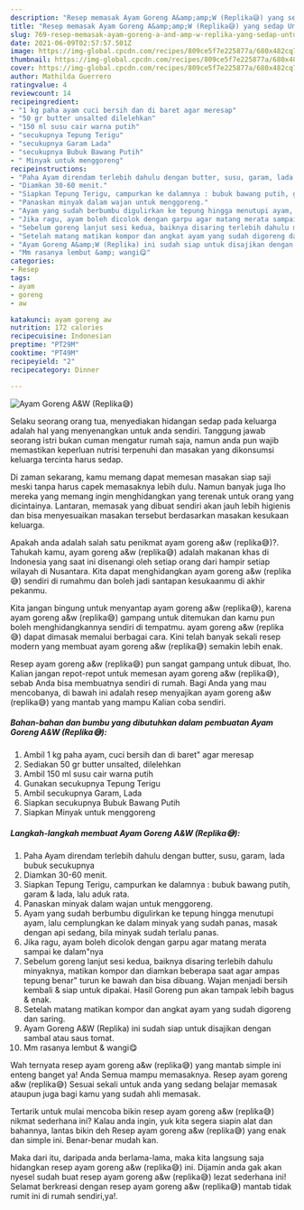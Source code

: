 ```yaml
---
description: "Resep memasak Ayam Goreng A&amp;amp;W (Replika😅) yang sedap Untuk Jualan"
title: "Resep memasak Ayam Goreng A&amp;amp;W (Replika😅) yang sedap Untuk Jualan"
slug: 769-resep-memasak-ayam-goreng-a-and-amp-w-replika-yang-sedap-untuk-jualan
date: 2021-06-09T02:57:57.501Z
image: https://img-global.cpcdn.com/recipes/809ce5f7e225877a/680x482cq70/ayam-goreng-aw-replika😅-foto-resep-utama.jpg
thumbnail: https://img-global.cpcdn.com/recipes/809ce5f7e225877a/680x482cq70/ayam-goreng-aw-replika😅-foto-resep-utama.jpg
cover: https://img-global.cpcdn.com/recipes/809ce5f7e225877a/680x482cq70/ayam-goreng-aw-replika😅-foto-resep-utama.jpg
author: Mathilda Guerrero
ratingvalue: 4
reviewcount: 14
recipeingredient:
- "1 kg paha ayam cuci bersih dan di baret agar meresap"
- "50 gr butter unsalted dilelehkan"
- "150 ml susu cair warna putih"
- "secukupnya Tepung Terigu"
- "secukupnya Garam Lada"
- "secukupnya Bubuk Bawang Putih"
- " Minyak untuk menggoreng"
recipeinstructions:
- "Paha Ayam direndam terlebih dahulu dengan butter, susu, garam, lada bubuk secukupnya"
- "Diamkan 30-60 menit."
- "Siapkan Tepung Terigu, campurkan ke dalamnya : bubuk bawang putih, garam &amp; lada, lalu aduk rata."
- "Panaskan minyak dalam wajan untuk menggoreng."
- "Ayam yang sudah berbumbu digulirkan ke tepung hingga menutupi ayam, lalu cemplungkan ke dalam minyak yang sudah panas, masak dengan api sedang, bila minyak sudah terlalu panas."
- "Jika ragu, ayam boleh dicolok dengan garpu agar matang merata sampai ke dalam&#34;nya"
- "Sebelum goreng lanjut sesi kedua, baiknya disaring terlebih dahulu minyaknya, matikan kompor dan diamkan beberapa saat agar ampas tepung benar&#34; turun ke bawah dan bisa dibuang. Wajan menjadi bersih kembali &amp; siap untuk dipakai. Hasil Goreng pun akan tampak lebih bagus &amp; enak."
- "Setelah matang matikan kompor dan angkat ayam yang sudah digoreng dan saring."
- "Ayam Goreng A&amp;W (Replika) ini sudah siap untuk disajikan dengan sambal atau saus tomat."
- "Mm rasanya lembut &amp; wangi😋"
categories:
- Resep
tags:
- ayam
- goreng
- aw

katakunci: ayam goreng aw 
nutrition: 172 calories
recipecuisine: Indonesian
preptime: "PT29M"
cooktime: "PT49M"
recipeyield: "2"
recipecategory: Dinner

---
```



![Ayam Goreng A&amp;W (Replika😅)](https://img-global.cpcdn.com/recipes/809ce5f7e225877a/680x482cq70/ayam-goreng-aw-replika😅-foto-resep-utama.jpg)

Selaku seorang orang tua, menyediakan hidangan sedap pada keluarga adalah hal yang menyenangkan untuk anda sendiri. Tanggung jawab seorang istri bukan cuman mengatur rumah saja, namun anda pun wajib memastikan keperluan nutrisi terpenuhi dan masakan yang dikonsumsi keluarga tercinta harus sedap.

Di zaman  sekarang, kamu memang dapat memesan masakan siap saji meski tanpa harus capek memasaknya lebih dulu. Namun banyak juga lho mereka yang memang ingin menghidangkan yang terenak untuk orang yang dicintainya. Lantaran, memasak yang dibuat sendiri akan jauh lebih higienis dan bisa menyesuaikan masakan tersebut berdasarkan masakan kesukaan keluarga. 



Apakah anda adalah salah satu penikmat ayam goreng a&amp;w (replika😅)?. Tahukah kamu, ayam goreng a&amp;w (replika😅) adalah makanan khas di Indonesia yang saat ini disenangi oleh setiap orang dari hampir setiap wilayah di Nusantara. Kita dapat menghidangkan ayam goreng a&amp;w (replika😅) sendiri di rumahmu dan boleh jadi santapan kesukaanmu di akhir pekanmu.

Kita jangan bingung untuk menyantap ayam goreng a&amp;w (replika😅), karena ayam goreng a&amp;w (replika😅) gampang untuk ditemukan dan kamu pun boleh menghidangkannya sendiri di tempatmu. ayam goreng a&amp;w (replika😅) dapat dimasak memalui berbagai cara. Kini telah banyak sekali resep modern yang membuat ayam goreng a&amp;w (replika😅) semakin lebih enak.

Resep ayam goreng a&amp;w (replika😅) pun sangat gampang untuk dibuat, lho. Kalian jangan repot-repot untuk memesan ayam goreng a&amp;w (replika😅), sebab Anda bisa membuatnya sendiri di rumah. Bagi Anda yang mau mencobanya, di bawah ini adalah resep menyajikan ayam goreng a&amp;w (replika😅) yang mantab yang mampu Kalian coba sendiri.

<!--inarticleads1-->

##### Bahan-bahan dan bumbu yang dibutuhkan dalam pembuatan Ayam Goreng A&amp;W (Replika😅):

1. Ambil 1 kg paha ayam, cuci bersih dan di baret&#34; agar meresap
1. Sediakan 50 gr butter unsalted, dilelehkan
1. Ambil 150 ml susu cair warna putih
1. Gunakan secukupnya Tepung Terigu
1. Ambil secukupnya Garam, Lada
1. Siapkan secukupnya Bubuk Bawang Putih
1. Siapkan  Minyak untuk menggoreng




<!--inarticleads2-->

##### Langkah-langkah membuat Ayam Goreng A&amp;W (Replika😅):

1. Paha Ayam direndam terlebih dahulu dengan butter, susu, garam, lada bubuk secukupnya
1. Diamkan 30-60 menit.
1. Siapkan Tepung Terigu, campurkan ke dalamnya : bubuk bawang putih, garam &amp; lada, lalu aduk rata.
1. Panaskan minyak dalam wajan untuk menggoreng.
1. Ayam yang sudah berbumbu digulirkan ke tepung hingga menutupi ayam, lalu cemplungkan ke dalam minyak yang sudah panas, masak dengan api sedang, bila minyak sudah terlalu panas.
1. Jika ragu, ayam boleh dicolok dengan garpu agar matang merata sampai ke dalam&#34;nya
1. Sebelum goreng lanjut sesi kedua, baiknya disaring terlebih dahulu minyaknya, matikan kompor dan diamkan beberapa saat agar ampas tepung benar&#34; turun ke bawah dan bisa dibuang. Wajan menjadi bersih kembali &amp; siap untuk dipakai. Hasil Goreng pun akan tampak lebih bagus &amp; enak.
1. Setelah matang matikan kompor dan angkat ayam yang sudah digoreng dan saring.
1. Ayam Goreng A&amp;W (Replika) ini sudah siap untuk disajikan dengan sambal atau saus tomat.
1. Mm rasanya lembut &amp; wangi😋




Wah ternyata resep ayam goreng a&amp;w (replika😅) yang mantab simple ini enteng banget ya! Anda Semua mampu memasaknya. Resep ayam goreng a&amp;w (replika😅) Sesuai sekali untuk anda yang sedang belajar memasak ataupun juga bagi kamu yang sudah ahli memasak.

Tertarik untuk mulai mencoba bikin resep ayam goreng a&amp;w (replika😅) nikmat sederhana ini? Kalau anda ingin, yuk kita segera siapin alat dan bahannya, lantas bikin deh Resep ayam goreng a&amp;w (replika😅) yang enak dan simple ini. Benar-benar mudah kan. 

Maka dari itu, daripada anda berlama-lama, maka kita langsung saja hidangkan resep ayam goreng a&amp;w (replika😅) ini. Dijamin anda gak akan nyesel sudah buat resep ayam goreng a&amp;w (replika😅) lezat sederhana ini! Selamat berkreasi dengan resep ayam goreng a&amp;w (replika😅) mantab tidak rumit ini di rumah sendiri,ya!.

